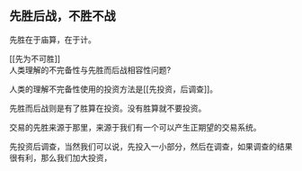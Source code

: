 ## **先胜后战，不胜不战**
先胜在于庙算，在于计。
  
[[先为不可胜]]  
人类理解的不完备性与先胜而后战相容性问题?

人类的理解不完备性使用的投资方法是[[先投资，后调查]]。

先胜而后战则是有了胜算在投资。没有胜算就不要投资。

  交易的先胜来源于那里，来源于我们有一个可以产生正期望的交易系统。

先投资后调查，当然我们可以说，先投入一小部分，然后在调查，如果调查的结果很有利，那么我们加大投资，